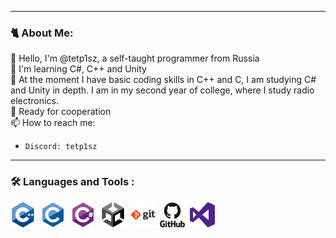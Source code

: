 
---
### 🐈 About Me:
👋 Hello, I'm @tetp1sz, a self-taught programmer from Russia<br>
👀 I'm learning C#, C++ and Unity<br>
🌱 At the moment I have basic coding skills in C++ and C, I am studying C# and Unity in depth. I am in my second year of college, where I study radio electronics.<br>
💞️ Ready for cooperation<br>
📫 How to reach me:
-     Discord: tetp1sz
---
### :hammer_and_wrench: Languages and Tools :
<div>
  <img src="https://github.com/devicons/devicon/blob/master/icons/cplusplus/cplusplus-original.svg" alt="C++" title="C++" width="40" height="40"/>&nbsp;
  <img src="https://github.com/devicons/devicon/blob/master/icons/c/c-original.svg" alt="C" title="C" width="40" height="40"/>&nbsp;
  <img src="https://github.com/devicons/devicon/blob/master/icons/csharp/csharp-original.svg" alt="C#" title="C#" width="40" height="40"/>&nbsp;
  <img src="https://github.com/devicons/devicon/blob/master/icons/unity/unity-original.svg" alt="Unity" title="Unity" width="40" height="40"/>&nbsp;
  <img src="https://github.com/devicons/devicon/blob/master/icons/git/git-original-wordmark.svg" alt="git" title="git" width="40" height="40"/>&nbsp;
  <img src="https://github.com/devicons/devicon/blob/master/icons/github/github-original-wordmark.svg" alt="GitHub" title="GitHub" width="40" height="40"/>&nbsp;
  <img src="https://github.com/devicons/devicon/blob/master/icons/visualstudio/visualstudio-plain.svg" alt="Visual Studio" title="Visual Studio" width="40" height="40"/>&nbsp;
</div>
